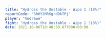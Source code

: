 ```yaml
---
title: "Hydross the Unstable - Wipe 1 (18%)"
reportCode: "3hHY2MRKgrdDkTPj"
player: "Andrawe"
fight: "Hydross the Unstable - Wipe 1 (18%)"
date: 2021-10-06T18:48:50.877000+00:00
---
```

